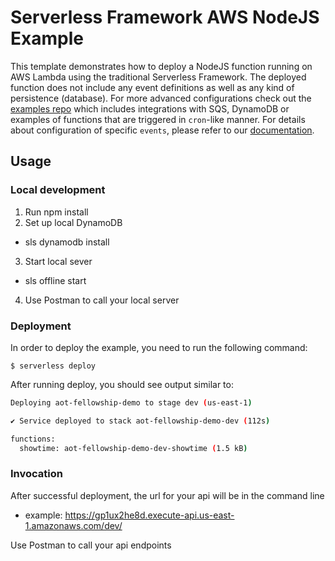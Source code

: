 <!--
title: 'AWS NodeJS Example'
description: 'This template demonstrates how to deploy a NodeJS function running on AWS Lambda using the traditional Serverless Framework.'
layout: Doc
framework: v3
platform: AWS
language: nodeJS
priority: 1
authorLink: 'https://github.com/serverless'
authorName: 'Serverless, inc.'
authorAvatar: 'https://avatars1.githubusercontent.com/u/13742415?s=200&v=4'
-->

# Serverless Framework AWS NodeJS Example

This template demonstrates how to deploy a NodeJS function running on AWS Lambda using the traditional Serverless Framework. The deployed function does not include any event definitions as well as any kind of persistence (database). For more advanced configurations check out the [examples repo](https://github.com/serverless/examples/) which includes integrations with SQS, DynamoDB or examples of functions that are triggered in `cron`-like manner. For details about configuration of specific `events`, please refer to our [documentation](https://www.serverless.com/framework/docs/providers/aws/events/).

## Usage

### Local development

1. Run npm install
2. Set up local DynamoDB

- sls dynamodb install

3. Start local sever

- sls offline start

4. Use Postman to call your local server

### Deployment

In order to deploy the example, you need to run the following command:

```
$ serverless deploy
```

After running deploy, you should see output similar to:

```bash
Deploying aot-fellowship-demo to stage dev (us-east-1)

✔ Service deployed to stack aot-fellowship-demo-dev (112s)

functions:
  showtime: aot-fellowship-demo-dev-showtime (1.5 kB)
```

### Invocation

After successful deployment, the url for your api will be in the command line

- example: https://gp1ux2he8d.execute-api.us-east-1.amazonaws.com/dev/

Use Postman to call your api endpoints
